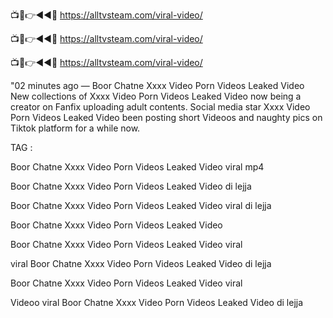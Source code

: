 
📺📱👉◄◄🔴  https://alltvsteam.com/viral-video/

📺📱👉◄◄🔴  https://alltvsteam.com/viral-video/

📺📱👉◄◄🔴  https://alltvsteam.com/viral-video/

"02 minutes ago — Boor Chatne Xxxx Video Porn Videos Leaked Video New collections of Xxxx Video Porn Videos Leaked Video now being a creator on Fanfix uploading adult contents. Social media star Xxxx Video Porn Videos Leaked Video been posting short Videoos and naughty pics on Tiktok platform for a while now.

TAG :

Boor Chatne Xxxx Video Porn Videos Leaked Video viral mp4

Boor Chatne Xxxx Video Porn Videos Leaked Video di lejja

Boor Chatne Xxxx Video Porn Videos Leaked Video viral di lejja

Boor Chatne Xxxx Video Porn Videos Leaked Video

Boor Chatne Xxxx Video Porn Videos Leaked Video viral

viral Boor Chatne Xxxx Video Porn Videos Leaked Video di lejja

Boor Chatne Xxxx Video Porn Videos Leaked Video viral

Videoo viral Boor Chatne Xxxx Video Porn Videos Leaked Video di lejja
